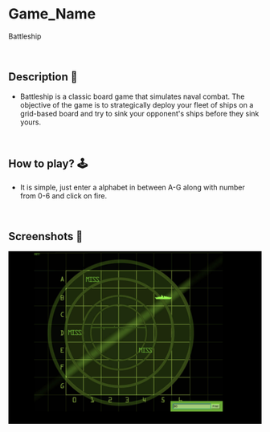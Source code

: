 # **Game_Name** 
Battleship

<br>

## **Description 📃**
- Battleship is a classic board game that simulates naval combat. The objective of the game is to strategically deploy your fleet of ships on a grid-based board and try to sink your opponent's ships before they sink yours.
<br>


## **How to play? 🕹️**
- It is simple, just enter a alphabet in between A-G along with number from 0-6 and click on fire.

<br>

## **Screenshots 📸**


![image](../../assets/images/Battleship.png)

<br>
